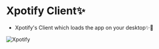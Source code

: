 # Xpotify Client✨
- Xpotify's Client which loads the app on your desktop✨🌟

![Xpotify](https://media.discordapp.net/attachments/1237826800390766672/1244961930431565854/Xnew-b-l.png?ex=67e3d826&is=67e286a6&hm=e808a28fb236db7d0023e44bfd8b99e59fd48f6e834d2c69c9f9214cea406671&=&format=webp&quality=lossless&width=864&height=864)

